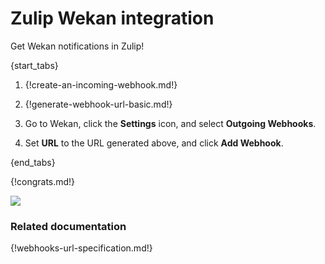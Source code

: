 # Zulip Wekan integration

Get Wekan notifications in Zulip!

{start_tabs}

1. {!create-an-incoming-webhook.md!}

1. {!generate-webhook-url-basic.md!}

1. Go to Wekan, click the **Settings** icon, and select **Outgoing Webhooks**.

1. Set **URL** to the URL generated above, and click **Add Webhook**.

{end_tabs}

{!congrats.md!}

![](/static/images/integrations/wekan/001.png)

### Related documentation

{!webhooks-url-specification.md!}
